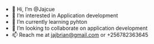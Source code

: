 - 👋 Hi, I’m @Jajcue
- 👀 I’m interested in Application development 
- 🌱 I’m currently learning pyhton
- 💞️ I’m looking to collaborate on application development 
- 📫 Reach me at jajbrian@gmail.com or +256782363645

<!---
Jajcue/Jajcue is a ✨ special ✨ repository because its `README.md` (this file) appears on your GitHub profile.
You can click the Preview link to take a look at your changes.
--->
